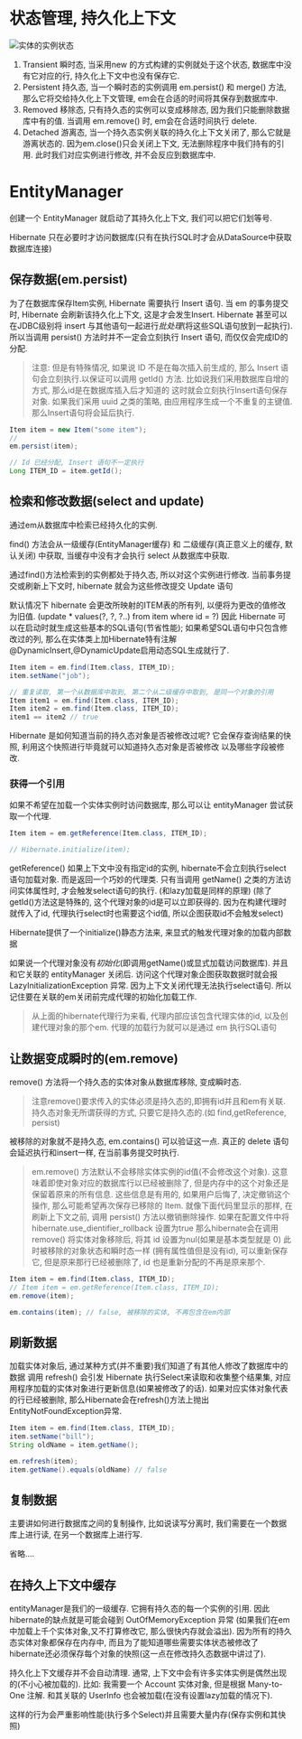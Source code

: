 # 状态管理, 持久化上下文

![实体的实例状态](./img/)

1. Transient 瞬时态, 当采用new 的方式构建的实例就处于这个状态, 数据库中没有它对应的行, 持久化上下文中也没有保存它.
2. Persistent 持久态, 当一个瞬时态的实例调用 em.persist() 和 merge() 方法, 那么它将交给持久化上下文管理,
   em会在合适的时间将其保存到数据库中.
3. Removed 移除态, 只有持久态的实例可以变成移除态, 因为我们只能删除数据库中有的值. 当调用 em.remove() 时, em会在合适时间执行
   delete.
4. Detached 游离态, 当一个持久态实例关联的持久化上下文关闭了, 那么它就是游离状态的. 因为em.close()只会关闭上下文,
   无法删除程序中我们持有的引用. 此时我们对应实例进行修改, 并不会反应到数据库中.

# EntityManager

创建一个 EntityManager 就启动了其持久化上下文, 我们可以把它们划等号.

Hibernate 只在必要时才访问数据库(只有在执行SQL时才会从DataSource中获取数据库连接)

## 保存数据(em.persist)

为了在数据库保存Item实例, Hibernate 需要执行 Insert 语句.
当 em 的事务提交时, Hibernate 会刷新该持久化上下文, 这是才会发生Insert.
Hibernate 甚至可以在JDBC级别将 insert 与其他语句一起进行*批处理*(将这些SQL语句放到一起执行).
所以当调用 persist() 方法时并不一定会立刻执行 Insert 语句, 而仅仅会完成ID的分配.
> 注意:
> 但是有特殊情况, 如果说 ID 不是在每次插入前生成的,
> 那么 Insert 语句会立刻执行.以保证可以调用 getId() 方法.
> 比如说我们采用数据库自增的方式, 那么id是在数据库插入后才知道的
> 这时就会立刻执行Insert语句保存对象.
> 如果我们采用 uuid 之类的策略, 由应用程序生成一个不重复的主键值.
> 那么Insert语句将会延后执行.

```java
Item item = new Item("some item");
//
em.persist(item);

// Id 已经分配, Insert 语句不一定执行
Long ITEM_ID = item.getId();
```

## 检索和修改数据(select and update)

通过em从数据库中检索已经持久化的实例.

find() 方法会从一级缓存(EntityManager缓存) 和 二级缓存(真正意义上的缓存, 默认关闭)
中获取, 当缓存中没有才会执行 select 从数据库中获取.

通过find()方法检索到的实例都处于持久态, 所以对这个实例进行修改.
当前事务提交或刷新上下文时, hibernate 就会为这些修改提交 Update 语句

默认情况下 hibernate 会更改所映射的ITEM表的所有列, 以便将为更改的值修改为旧值.
(update * values(?, ?, ?..) from item where id = ?)
因此 Hibernate 可以在启动时就生成这些基本的SQL语句(节省性能);
如果希望SQL语句中只包含修改过的列,
那么在实体类上加Hibernate特有注解
@DynamicInsert,@DynamicUpdate启用动态SQL生成就行了.

```java
Item item = em.find(Item.class, ITEM_ID);
item.setName("job");

// 重复读取, 第一个从数据库中取到, 第二个从二级缓存中取到, 是同一个对象的引用
Item item1 = em.find(Item.class, ITEM_ID);
Item item2 = em.find(Item.class, ITEM_ID);
item1 == item2 // true
```

Hibernate 是如何知道当前的持久态对象是否被修改过呢?
它会保存查询结果的快照, 利用这个快照进行毕竟就可以知道持久态对象是否被修改
以及哪些字段被修改.

### 获得一个引用

如果不希望在加载一个实体实例时访问数据库, 那么可以让 entityManager 尝试获取一个代理.

```java
Item item = em.getReference(Item.class, ITEM_ID);

// Hibernate.initialize(item);

```

getReference() 如果上下文中没有指定id的实例, hibernate不会立刻执行select语句加载对象.
而是返回一个巧妙的代理类.
只有当调用 getName() 之类的方法访问实体属性时,
才会触发select语句的执行. (和lazy加载是同样的原理)
(除了getId()方法这是特殊的, 这个代理对象的id是可以立即获得的. 因为在构建代理时就传入了id, 代理执行select时也需要这个id值,
所以企图获取id不会触发select)

Hibernate提供了一个initialize()静态方法来, 来显式的触发代理对象的加载内部数据

如果说一个代理对象没有*初始化*(即调用getName()或显式加载访问数据库).
并且和它关联的 entityManager 关闭后.
访问这个代理对象企图获取数据时就会报 LazyInitializationException 异常.
因为上下文关闭代理无法执行select语句. 所以记住要在关联的em关闭前完成代理的初始化加载工作.

> 从上面的hibernate代理行为来看, 代理内部应该包含代理实体的id,
> 以及创建代理对象的那个em. 代理的加载行为就可以是通过 em 执行SQL语句
>

## 让数据变成瞬时的(em.remove)

remove() 方法将一个持久态的实体对象从数据库移除, 变成瞬时态.
> 注意remove()要求传入的实体必须是持久态的,即拥有id并且和em有关联.
> 持久态对象无所谓获得的方式, 只要它是持久态的.(如 find,getReference, persist)

被移除的对象就不是持久态, em.contains() 可以验证这一点.
真正的 delete 语句会延迟执行和insert一样, 在当前事务提交时执行.

> em.remove() 方法默认不会移除实体实例的id值(不会修改这个对象).
> 这意味着即使对象对应的数据库行以已经被删除了,
> 但是内存中的这个对象还是保留着原来的所有信息.
> 这些信息是有用的, 如果用户后悔了, 决定撤销这个操作,
> 那么可能希望再次保存已移除的 Item. 就像下面代码里显示的那样,
> 在刷新上下文之前, 调用 persist() 方法以撤销删除操作.
> 如果在配置文件中将 hibernate.use\_dientifier\_rollback 设置为true
> 那么hibernate会在调用 remove() 将实体对象移除后, 将其 id 设置为nul(如果是基本类型就是 0)
> 此时被移除的对象状态和瞬时态一样 (拥有属性值但是没有id),
> 可以重新保存它, 但是原来那行已经被删除了,
> id 也是重新分配的不再是原来那个.

```java
Item item = em.find(Item.class, ITEM_ID);
// Item item = em.getReference(Item.class, ITEM_ID);
em.remove(item);

em.contains(item); // false, 被移除的实体, 不再包含在em内部
```

## 刷新数据

加载实体对象后, 通过某种方式(并不重要)我们知道了有其他人修改了数据库中的数据
调用 refresh() 会引发 Hibernate 执行Select来读取和收集整个结果集,
对应用程序加载的实体对象进行更新信息(如果被修改了的话).
如果对应实体对象代表的行已经被删除,
那么Hibernate会在refresh()方法上抛出EntityNotFoundException异常.

```java
Item item = em.find(Item.class, ITEM_ID);
item.setName("bill");
String oldName = item.getName();

em.refresh(item);
item.getName().equals(oldName) // false
```

## 复制数据

主要讲如何进行数据库之间的复制操作,
比如说读写分离时, 我们需要在一个数据库上进行读, 在另一个数据库上进行写.

省略....

## 在持久上下文中缓存

entityManager是我们的一级缓存.
它拥有持久态的每一个实例的引用.
因此hibernate的缺点就是可能会碰到 OutOfMemoryException 异常
(如果我们在em中加载上千个实体对象,又不打算修改它, 那么很快内存就会溢出).
因为所有的持久态实体对象都保存在内存中, 而且为了能知道哪些需要实体状态被修改了
hibernate还必须保存每个对象的快照(这一点在修改持久态数据中讲过了).

持久化上下文缓存并不会自动清理.
通常, 上下文中会有许多实体实例是偶然出现的(不小心被加载的).
比如: 我需要一个 Account 实体对象, 但是根据 Many-to-One 注解.
和其关联的 UserInfo 也会被加载(在没有设置lazy加载的情况下).

这样的行为会严重影响性能(执行多个Select)并且需要大量内存(保存实例和其快照)
